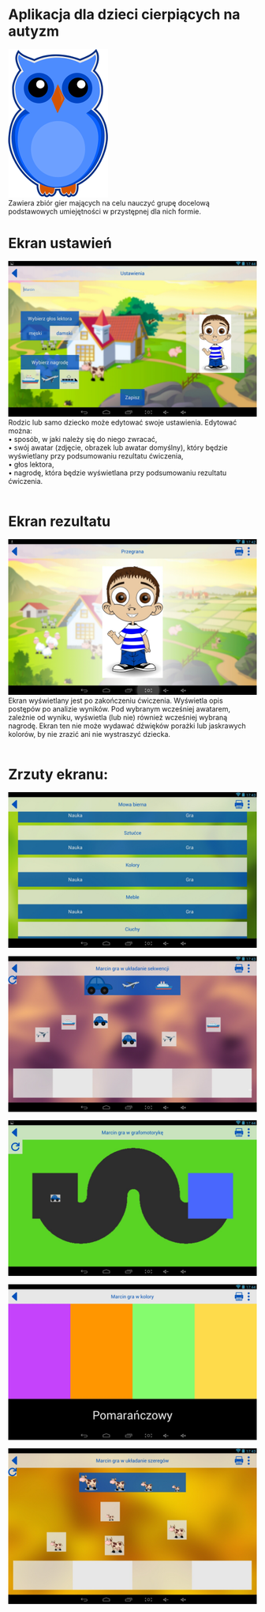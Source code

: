 
# Aplikacja dla dzieci cierpiących na autyzm 
![alt tag](https://raw.githubusercontent.com/bhalska/aplikacja-dla-dzieci-cierpiacych-na-autyzm/master/logo_small.png)<br />
Zawiera zbiór gier mających na celu nauczyć grupę docelową podstawowych umiejętności w przystępnej dla nich formie.


# Ekran ustawień
![alt tag](https://github.com/bhalska/aplikacja-dla-dzieci-cierpiacych-na-autyzm/blob/master/screenshots/Screenshot_2015-12-10-17-44-17.jpeg?raw=true)
Rodzic lub samo dziecko może edytować swoje ustawienia. Edytować można:<br />
• sposób, w jaki należy się do niego zwracać,<br />
• swój awatar (zdjęcie, obrazek lub awatar domyślny), który będzie wyświetlany przy podsumowaniu rezultatu ćwiczenia,<br />
• głos lektora,<br />
• nagrodę, która będzie wyświetlana przy podsumowaniu rezultatu ćwiczenia.<br /><br />

# Ekran rezultatu
![alt tag](https://github.com/bhalska/aplikacja-dla-dzieci-cierpiacych-na-autyzm/blob/master/screenshots/Screenshot_2015-12-10-17-42-50.jpeg?raw=true)
Ekran wyświetlany jest po zakończeniu ćwiczenia. Wyświetla opis postępów po analizie wyników. Pod wybranym wcześniej awatarem, zależnie od wyniku, wyświetla (lub nie) również wcześniej wybraną nagrodę. Ekran ten nie może wydawać dźwięków porażki lub jaskrawych kolorów, by nie zrazić ani nie wystraszyć dziecka.<br /><br />

# Zrzuty ekranu:

![alt tag](https://github.com/bhalska/aplikacja-dla-dzieci-cierpiacych-na-autyzm/blob/master/screenshots/Screenshot_2015-12-10-17-43-05.jpeg?raw=true)


![alt tag](https://github.com/bhalska/aplikacja-dla-dzieci-cierpiacych-na-autyzm/blob/master/screenshots/Screenshot_2015-12-10-17-43-32.jpeg?raw=true)


![alt tag](https://github.com/bhalska/aplikacja-dla-dzieci-cierpiacych-na-autyzm/blob/master/screenshots/Screenshot_2015-12-10-17-44-05.jpeg?raw=true)


![alt tag](https://github.com/bhalska/aplikacja-dla-dzieci-cierpiacych-na-autyzm/blob/master/screenshots/Screenshot_2015-12-10-17-44-57.jpeg?raw=true)


![alt tag](https://github.com/bhalska/aplikacja-dla-dzieci-cierpiacych-na-autyzm/blob/master/screenshots/Screenshot_2015-12-10-17-43-50.jpeg?raw=true)

